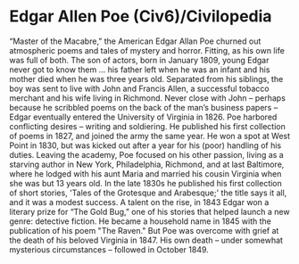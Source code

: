 # Edgar Allen Poe (Civ6)/Civilopedia

“Master of the Macabre,” the American Edgar Allan Poe churned out atmospheric poems and tales of mystery and horror. Fitting, as his own life was full of both.
The son of actors, born in January 1809, young Edgar never got to know them … his father left when he was an infant and his mother died when he was three years old. Separated from his siblings, the boy was sent to live with John and Francis Allen, a successful tobacco merchant and his wife living in Richmond. Never close with John – perhaps because he scribbled poems on the back of the man’s business papers – Edgar eventually entered the University of Virginia in 1826.
Poe harbored conflicting desires – writing and soldiering. He published his first collection of poems in 1827, and joined the army the same year. He won a spot at West Point in 1830, but was kicked out after a year for his (poor) handling of his duties. Leaving the academy, Poe focused on his other passion, living as a starving author in New York, Philadelphia, Richmond, and at last Baltimore, where he lodged with his aunt Maria and married his cousin Virginia when she was but 13 years old.
In the late 1830s he published his first collection of short stories, 'Tales of the Grotesque and Arabesque;' the title says it all, and it was a modest success. A talent on the rise, in 1843 Edgar won a literary prize for “The Gold Bug,” one of his stories that helped launch a new genre: detective fiction. He became a household name in 1845 with the publication of his poem "The Raven." But Poe was overcome with grief at the death of his beloved Virginia in 1847. His own death – under somewhat mysterious circumstances – followed in October 1849.